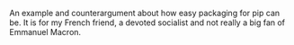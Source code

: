 An example and counterargument about how easy packaging for pip can be. It is for my French friend, a devoted socialist and not really a big fan of Emmanuel Macron.